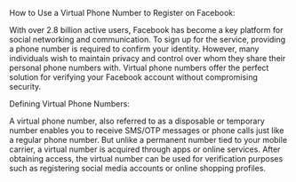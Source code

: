 How to Use a Virtual Phone Number to Register on Facebook:

With over 2.8 billion active users, Facebook has become a key platform for social networking and communication. To sign up for the service, providing a phone number is required to confirm your identity. However, many individuals wish to maintain privacy and control over whom they share their personal phone numbers with. Virtual phone numbers offer the perfect solution for verifying your Facebook account without compromising security.

Defining Virtual Phone Numbers:

A virtual phone number, also referred to as a disposable or temporary number enables you to receive SMS/OTP messages or phone calls just like a regular phone number. But unlike a permanent number tied to your mobile carrier, a virtual number is acquired through apps or online services. After obtaining access, the virtual number can be used for verification purposes such as registering social media accounts or online shopping profiles.
